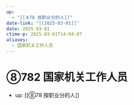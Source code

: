```yaml
---
up:
  - "[[⑧78 按职业分的人]]"
date-link: "[[2025-03-01]]"
date: 2025-03-01
ctime-p: 2025-03-01T14:04:07
aliases:
  - 国家机关工作人员
---
```


# ⑧782 国家机关工作人员

- up: [[⑧78 按职业分的人]]
